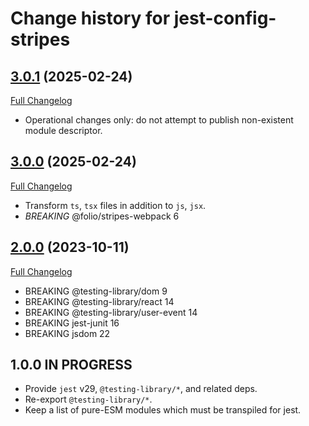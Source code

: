 # Change history for jest-config-stripes

## [3.0.1](https://github.com/folio-org/eslint-config-stripes/tree/v3.0.1) (2025-02-24)
[Full Changelog](https://github.com/folio-org/eslint-config-stripes/compare/v3.0.0...v3.0.1)

* Operational changes only: do not attempt to publish non-existent module descriptor.

## [3.0.0](https://github.com/folio-org/eslint-config-stripes/tree/v3.0.0) (2025-02-24)
[Full Changelog](https://github.com/folio-org/eslint-config-stripes/compare/v2.0.0...v3.0.0)

* Transform `ts`, `tsx` files in addition to `js`, `jsx`.
* *BREAKING* @folio/stripes-webpack 6

## [2.0.0](https://github.com/folio-org/eslint-config-stripes/tree/v2.0.0) (2023-10-11)
[Full Changelog](https://github.com/folio-org/eslint-config-stripes/compare/v1.0.0...v2.0.0)

* BREAKING @testing-library/dom 9
* BREAKING @testing-library/react 14
* BREAKING @testing-library/user-event 14
* BREAKING jest-junit 16
* BREAKING jsdom 22

## 1.0.0 IN PROGRESS

* Provide `jest` v29, `@testing-library/*`, and related deps.
* Re-export `@testing-library/*`.
* Keep a list of pure-ESM modules which must be transpiled for jest.
